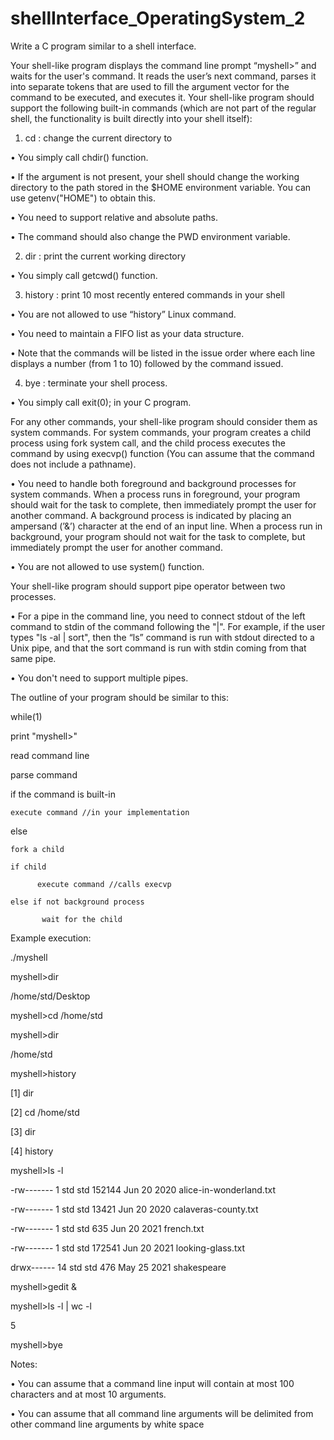 # shellInterface_OperatingSystem_2

Write a C program similar to a shell interface.

Your shell-like program displays the command line prompt “myshell>” and waits for the user's command. It reads the user’s next command, parses it into separate tokens that are used to fill the argument vector for the command to be executed, and executes it. Your shell-like program should support the following built-in commands (which are not part of the regular shell, the functionality is built directly into your shell itself):

1) cd <directory> : change the current directory to <directory>
  
• You simply call chdir() function.
  

• If the <directory> argument is not present, your shell should change the working directory to the path stored in the $HOME environment variable. You can use getenv("HOME") to obtain this.

• You need to support relative and absolute paths.

• The command should also change the PWD environment variable.

2) dir : print the current working directory

• You simply call getcwd() function.

3) history : print 10 most recently entered commands in your shell
  
• You are not allowed to use “history” Linux command.
  
• You need to maintain a FIFO list as your data structure.
  
• Note that the commands will be listed in the issue order where each line displays a number (from 1 to 10) followed by the command issued.
  
4) bye : terminate your shell process.
  
• You simply call exit(0); in your C program.

For any other commands, your shell-like program should consider them as system commands. For system commands, your program creates a child process using fork system call, and the child process executes the command by using execvp() function (You can assume that the command does not include a pathname).
  
• You need to handle both foreground and background processes for system commands. When a process runs in foreground, your program should wait for the task to complete, then immediately prompt the user for another command. A background process is indicated by placing an ampersand (’&’) character at the end of an input line. When a process run in background, your program should not wait for the task to complete, but immediately prompt the user for another command.
  
• You are not allowed to use system() function.
  
Your shell-like program should support pipe operator between two processes.
  
 • For a pipe in the command line, you need to connect stdout of the left command to stdin of the command following the "|". For example, if the user types "ls -al | sort", then the “ls” command is run with stdout directed to a Unix pipe, and that the sort command is run with stdin coming from that same pipe.
  
• You don't need to support multiple pipes.

The outline of your program should be similar to this:

while(1)

print "myshell>"

read command line
  
parse command
  
if the command is built-in
  
    execute command //in your implementation
  
else

    fork a child

    if child
  
          execute command //calls execvp
  
    else if not background process

           wait for the child
  
Example execution:
  
./myshell
  
myshell>dir
  
/home/std/Desktop
  
myshell>cd /home/std
  
myshell>dir
  
/home/std
  
myshell>history
  
[1] dir
  
[2] cd /home/std
  
[3] dir
  
[4] history
  
myshell>ls -l
  
-rw------- 1 std std 152144 Jun 20 2020 alice-in-wonderland.txt
  
-rw------- 1 std std 13421 Jun 20 2020 calaveras-county.txt
  
-rw------- 1 std std 635 Jun 20 2021 french.txt
  
-rw------- 1 std std 172541 Jun 20 2021 looking-glass.txt
  
drwx------ 14 std std 476 May 25 2021 shakespeare
  
myshell>gedit &
  
myshell>ls -l | wc -l
  
5
  
myshell>bye
  
Notes:
  
• You can assume that a command line input will contain at most 100 characters and at most 10 arguments.
  
• You can assume that all command line arguments will be delimited from other command line arguments by white space
